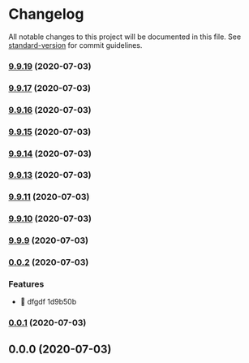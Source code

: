 # Changelog

All notable changes to this project will be documented in this file. See [standard-version](https://github.com/conventional-changelog/standard-version) for commit guidelines.

### [9.9.19](///compare/v9.9.17...v9.9.19) (2020-07-03)

### [9.9.17](///compare/v9.9.16...v9.9.17) (2020-07-03)

### [9.9.16](///compare/v9.9.15...v9.9.16) (2020-07-03)

### [9.9.15](///compare/v9.9.14...v9.9.15) (2020-07-03)

### [9.9.14](///compare/v9.9.13...v9.9.14) (2020-07-03)

### [9.9.13](///compare/v9.9.11...v9.9.13) (2020-07-03)

### [9.9.11](///compare/v9.9.10...v9.9.11) (2020-07-03)

### [9.9.10](///compare/v9.9.9...v9.9.10) (2020-07-03)

### [9.9.9](///compare/v0.0.2...v9.9.9) (2020-07-03)

### [0.0.2](///compare/v0.0.1...v0.0.2) (2020-07-03)


### Features

* 🎸 dfgdf 1d9b50b

### [0.0.1](///compare/v0.0.0...v0.0.1) (2020-07-03)

## 0.0.0 (2020-07-03)
